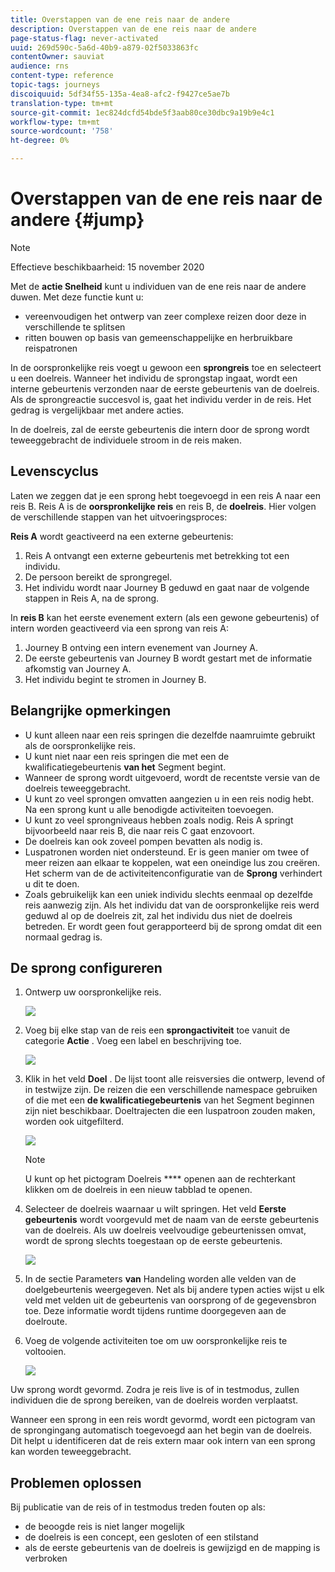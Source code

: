 ```yaml
---
title: Overstappen van de ene reis naar de andere
description: Overstappen van de ene reis naar de andere
page-status-flag: never-activated
uuid: 269d590c-5a6d-40b9-a879-02f5033863fc
contentOwner: sauviat
audience: rns
content-type: reference
topic-tags: journeys
discoiquuid: 5df34f55-135a-4ea8-afc2-f9427ce5ae7b
translation-type: tm+mt
source-git-commit: 1ec824dcfd54bde5f3aab80ce30dbc9a19b9e4c1
workflow-type: tm+mt
source-wordcount: '758'
ht-degree: 0%

---
```



# Overstappen van de ene reis naar de andere {#jump}

>[!NOTE]
>
>Effectieve beschikbaarheid: 15 november 2020

Met de **actie Snelheid** kunt u individuen van de ene reis naar de andere duwen. Met deze functie kunt u:

* vereenvoudigen het ontwerp van zeer complexe reizen door deze in verschillende te splitsen
* ritten bouwen op basis van gemeenschappelijke en herbruikbare reispatronen

In de oorspronkelijke reis voegt u gewoon een **sprongreis** toe en selecteert u een doelreis. Wanneer het individu de sprongstap ingaat, wordt een interne gebeurtenis verzonden naar de eerste gebeurtenis van de doelreis. Als de sprongreactie succesvol is, gaat het individu verder in de reis. Het gedrag is vergelijkbaar met andere acties.

In de doelreis, zal de eerste gebeurtenis die intern door de sprong wordt teweeggebracht de individuele stroom in de reis maken.

## Levenscyclus

Laten we zeggen dat je een sprong hebt toegevoegd in een reis A naar een reis B. Reis A is de **oorspronkelijke reis** en reis B, de **doelreis**.
Hier volgen de verschillende stappen van het uitvoeringsproces:

**Reis A** wordt geactiveerd na een externe gebeurtenis:

1. Reis A ontvangt een externe gebeurtenis met betrekking tot een individu.
1. De persoon bereikt de sprongregel.
1. Het individu wordt naar Journey B geduwd en gaat naar de volgende stappen in Reis A, na de sprong.

In **reis B** kan het eerste evenement extern (als een gewone gebeurtenis) of intern worden geactiveerd via een sprong van reis A:

1. Journey B ontving een intern evenement van Journey A.
1. De eerste gebeurtenis van Journey B wordt gestart met de informatie afkomstig van Journey A.
1. Het individu begint te stromen in Journey B.

## Belangrijke opmerkingen

* U kunt alleen naar een reis springen die dezelfde naamruimte gebruikt als de oorspronkelijke reis.
* U kunt niet naar een reis springen die met een de kwalificatiegebeurtenis **van het** Segment begint.
* Wanneer de sprong wordt uitgevoerd, wordt de recentste versie van de doelreis teweeggebracht.
* U kunt zo veel sprongen omvatten aangezien u in een reis nodig hebt. Na een sprong kunt u alle benodigde activiteiten toevoegen.
* U kunt zo veel sprongniveaus hebben zoals nodig. Reis A springt bijvoorbeeld naar reis B, die naar reis C gaat enzovoort.
* De doelreis kan ook zoveel pompen bevatten als nodig is.
* Luspatronen worden niet ondersteund. Er is geen manier om twee of meer reizen aan elkaar te koppelen, wat een oneindige lus zou creëren. Het scherm van de de activiteitenconfiguratie van de **Sprong** verhindert u dit te doen.
* Zoals gebruikelijk kan een uniek individu slechts eenmaal op dezelfde reis aanwezig zijn. Als het individu dat van de oorspronkelijke reis werd geduwd al op de doelreis zit, zal het individu dus niet de doelreis betreden. Er wordt geen fout gerapporteerd bij de sprong omdat dit een normaal gedrag is.

## De sprong configureren

1. Ontwerp uw oorspronkelijke reis.

   ![](../assets/jump1.png)

1. Voeg bij elke stap van de reis een **sprongactiviteit** toe vanuit de categorie **Actie** . Voeg een label en beschrijving toe.

   ![](../assets/jump2.png)

1. Klik in het veld **Doel** .
De lijst toont alle reisversies die ontwerp, levend of in testwijze zijn. De reizen die een verschillende namespace gebruiken of die met een **de kwalificatiegebeurtenis** van het Segment beginnen zijn niet beschikbaar. Doeltrajecten die een luspatroon zouden maken, worden ook uitgefilterd.

   ![](../assets/jump3.png)

   >[!NOTE]
   >
   >U kunt op het pictogram Doelreis **** openen aan de rechterkant klikken om de doelreis in een nieuw tabblad te openen.

1. Selecteer de doelreis waarnaar u wilt springen.
Het veld **Eerste gebeurtenis** wordt voorgevuld met de naam van de eerste gebeurtenis van de doelreis. Als uw doelreis veelvoudige gebeurtenissen omvat, wordt de sprong slechts toegestaan op de eerste gebeurtenis.

   ![](../assets/jump4.png)

1. In de sectie Parameters **van** Handeling worden alle velden van de doelgebeurtenis weergegeven. Net als bij andere typen acties wijst u elk veld met velden uit de gebeurtenis van oorsprong of de gegevensbron toe. Deze informatie wordt tijdens runtime doorgegeven aan de doelroute.
1. Voeg de volgende activiteiten toe om uw oorspronkelijke reis te voltooien.

   ![](../assets/jump5.png)

Uw sprong wordt gevormd. Zodra je reis live is of in testmodus, zullen individuen die de sprong bereiken, van de doelreis worden verplaatst.

Wanneer een sprong in een reis wordt gevormd, wordt een pictogram van de sprongingang automatisch toegevoegd aan het begin van de doelreis. Dit helpt u identificeren dat de reis extern maar ook intern van een sprong kan worden teweeggebracht.

## Problemen oplossen

Bij publicatie van de reis of in testmodus treden fouten op als:
* de beoogde reis is niet langer mogelijk
* de doelreis is een concept, een gesloten of een stilstand
* als de eerste gebeurtenis van de doelreis is gewijzigd en de mapping is verbroken
